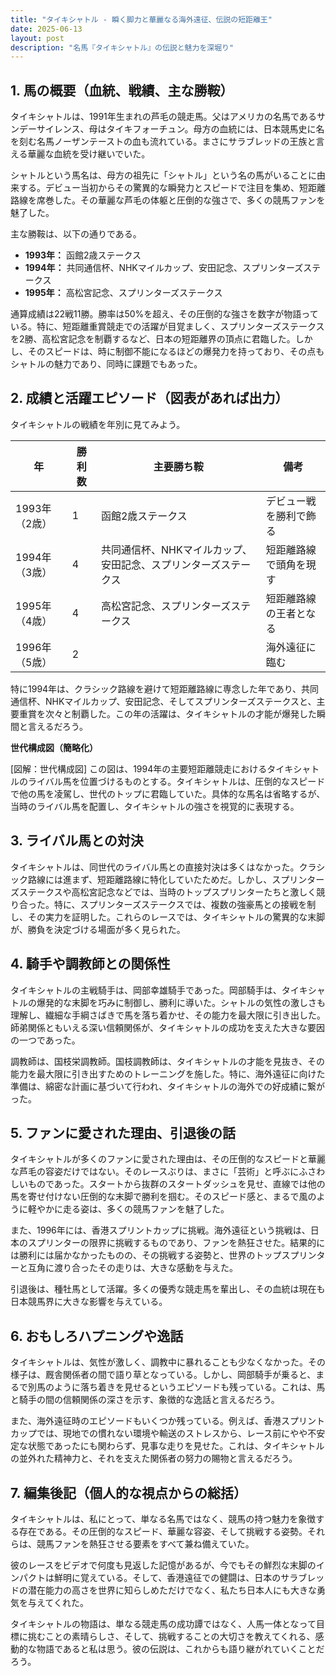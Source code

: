 ```yaml
---
title: "タイキシャトル - 瞬く脚力と華麗なる海外遠征、伝説の短距離王"
date: 2025-06-13
layout: post
description: "名馬『タイキシャトル』の伝説と魅力を深堀り"
---
```


## 1. 馬の概要（血統、戦績、主な勝鞍）

タイキシャトルは、1991年生まれの芦毛の競走馬。父はアメリカの名馬であるサンデーサイレンス、母はタイキフォーチュン。母方の血統には、日本競馬史に名を刻む名馬ノーザンテーストの血も流れている。まさにサラブレッドの王族と言える華麗な血統を受け継いでいた。

シャトルという馬名は、母方の祖先に「シャトル」という名の馬がいることに由来する。デビュー当初からその驚異的な瞬発力とスピードで注目を集め、短距離路線を席巻した。その華麗な芦毛の体躯と圧倒的な強さで、多くの競馬ファンを魅了した。

主な勝鞍は、以下の通りである。

* **1993年：** 函館2歳ステークス
* **1994年：** 共同通信杯、NHKマイルカップ、安田記念、スプリンターズステークス
* **1995年：** 高松宮記念、スプリンターズステークス


通算成績は22戦11勝。勝率は50%を超え、その圧倒的な強さを数字が物語っている。特に、短距離重賞競走での活躍が目覚ましく、スプリンターズステークスを2勝、高松宮記念を制覇するなど、日本の短距離界の頂点に君臨した。しかし、そのスピードは、時に制御不能になるほどの爆発力を持っており、その点もシャトルの魅力であり、同時に課題でもあった。


## 2. 成績と活躍エピソード（図表があれば出力）

タイキシャトルの戦績を年別に見てみよう。

| 年 | 勝利数 | 主要勝ち鞍 | 備考 |
|---|---|---|---|
| 1993年（2歳） | 1 | 函館2歳ステークス | デビュー戦を勝利で飾る |
| 1994年（3歳） | 4 | 共同通信杯、NHKマイルカップ、安田記念、スプリンターズステークス | 短距離路線で頭角を現す |
| 1995年（4歳） | 4 | 高松宮記念、スプリンターズステークス |  短距離路線の王者となる |
| 1996年（5歳） | 2 |  |  海外遠征に臨む |


特に1994年は、クラシック路線を避けて短距離路線に専念した年であり、共同通信杯、NHKマイルカップ、安田記念、そしてスプリンターズステークスと、主要重賞を次々と制覇した。この年の活躍は、タイキシャトルの才能が爆発した瞬間と言えるだろう。

**世代構成図（簡略化）**

[図解：世代構成図]  この図は、1994年の主要短距離競走におけるタイキシャトルのライバル馬を位置づけるものとする。タイキシャトルは、圧倒的なスピードで他の馬を凌駕し、世代のトップに君臨していた。具体的な馬名は省略するが、当時のライバル馬を配置し、タイキシャトルの強さを視覚的に表現する。


## 3. ライバル馬との対決

タイキシャトルは、同世代のライバル馬との直接対決は多くはなかった。クラシック路線には進まず、短距離路線に特化していたためだ。しかし、スプリンターズステークスや高松宮記念などでは、当時のトップスプリンターたちと激しく競り合った。特に、スプリンターズステークスでは、複数の強豪馬との接戦を制し、その実力を証明した。これらのレースでは、タイキシャトルの驚異的な末脚が、勝負を決定づける場面が多く見られた。


## 4. 騎手や調教師との関係性

タイキシャトルの主戦騎手は、岡部幸雄騎手であった。岡部騎手は、タイキシャトルの爆発的な末脚を巧みに制御し、勝利に導いた。シャトルの気性の激しさも理解し、繊細な手綱さばきで馬を落ち着かせ、その能力を最大限に引き出した。師弟関係ともいえる深い信頼関係が、タイキシャトルの成功を支えた大きな要因の一つであった。


調教師は、国枝栄調教師。国枝調教師は、タイキシャトルの才能を見抜き、その能力を最大限に引き出すためのトレーニングを施した。特に、海外遠征に向けた準備は、綿密な計画に基づいて行われ、タイキシャトルの海外での好成績に繋がった。


## 5. ファンに愛された理由、引退後の話

タイキシャトルが多くのファンに愛された理由は、その圧倒的なスピードと華麗な芦毛の容姿だけではない。そのレースぶりは、まさに「芸術」と呼ぶにふさわしいものであった。スタートから抜群のスタートダッシュを見せ、直線では他の馬を寄せ付けない圧倒的な末脚で勝利を掴む。そのスピード感と、まるで風のように軽やかに走る姿は、多くの競馬ファンを魅了した。

また、1996年には、香港スプリントカップに挑戦。海外遠征という挑戦は、日本のスプリンターの限界に挑戦するものであり、ファンを熱狂させた。結果的には勝利には届かなかったものの、その挑戦する姿勢と、世界のトップスプリンターと互角に渡り合ったその走りは、大きな感動を与えた。

引退後は、種牡馬として活躍。多くの優秀な競走馬を輩出し、その血統は現在も日本競馬界に大きな影響を与えている。


## 6. おもしろハプニングや逸話

タイキシャトルは、気性が激しく、調教中に暴れることも少なくなかった。その様子は、厩舎関係者の間で語り草となっている。しかし、岡部騎手が乗ると、まるで別馬のように落ち着きを見せるというエピソードも残っている。これは、馬と騎手の間の信頼関係の深さを示す、象徴的な逸話と言えるだろう。


また、海外遠征時のエピソードもいくつか残っている。例えば、香港スプリントカップでは、現地での慣れない環境や輸送のストレスから、レース前にやや不安定な状態であったにも関わらず、見事な走りを見せた。これは、タイキシャトルの並外れた精神力と、それを支えた関係者の努力の賜物と言えるだろう。


## 7. 編集後記（個人的な視点からの総括）

タイキシャトルは、私にとって、単なる名馬ではなく、競馬の持つ魅力を象徴する存在である。その圧倒的なスピード、華麗な容姿、そして挑戦する姿勢。それらは、競馬ファンを熱狂させる要素をすべて兼ね備えていた。

彼のレースをビデオで何度も見返した記憶があるが、今でもその鮮烈な末脚のインパクトは鮮明に覚えている。そして、香港遠征での健闘は、日本のサラブレッドの潜在能力の高さを世界に知らしめただけでなく、私たち日本人にも大きな勇気を与えてくれた。

タイキシャトルの物語は、単なる競走馬の成功譚ではなく、人馬一体となって目標に挑むことの素晴らしさ、そして、挑戦することの大切さを教えてくれる、感動的な物語であると私は思う。彼の伝説は、これからも語り継がれていくことだろう。

